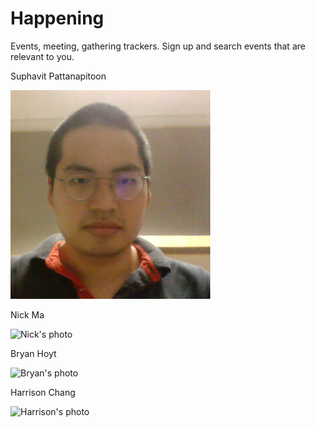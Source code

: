 # Happening
Events, meeting, gathering trackers. Sign up and search events that are relevant to you.

Suphavit Pattanapitoon

![alt tag](https://github.com/scalableinternetservices/Happening/blob/master/team/sp.png)

Nick Ma

![Nick's photo](https://scontent-sjc2-1.xx.fbcdn.net/hphotos-xap1/v/t1.0-9/10849752_10205803553836451_2328308321697170721_n.jpg?oh=18e7eaa03b1b720014c058115afd330c&oe=568A6A2C)

Bryan Hoyt

![Bryan's photo](http://screenshu.com/static/uploads/temporary/6x/8b/1u/5unr08.jpg)

Harrison Chang

![Harrison's photo](https://scontent-sjc2-1.xx.fbcdn.net/hphotos-frc3/v/t1.0-9/10710763_4667320017393_6448121638709415701_n.jpg?oh=c35b6b45d80816c624fb9faba76ac99d&oe=568D7BE7)
